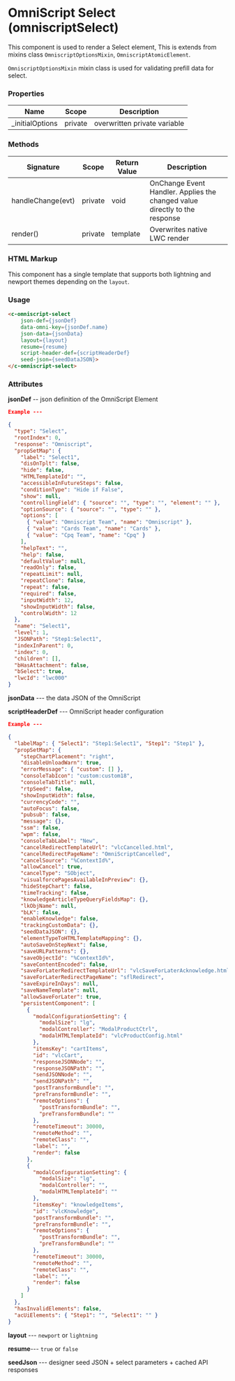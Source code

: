 # OmniScript Select (omniscriptSelect)

This component is used to render a Select element, This is extends from mixins class `OmniscriptOptionsMixin`, `OmniscriptAtomicElement`.  

`OmniscriptOptionsMixin` mixin class is used for validating prefill data for select.



### Properties

| Name            | Scope   | Description                  |
| --------------- | ------- | ---------------------------- |
| _initialOptions | private | overwritten private variable |

### 

### Methods

| Signature         | Scope   | Return Value | Description                                                  |
| ----------------- | ------- | ------------ | ------------------------------------------------------------ |
| handleChange(evt) | private | void         | OnChange Event Handler. Applies the changed value directly to the response |
| render()          | private | template     | Overwrites native LWC render                                 |

### HTML Markup

This component has a single template that supports both lightning and newport themes depending on the `layout`.

### Usage

```html
<c-omniscript-select 
   	json-def={jsonDef} 
   	data-omni-key={jsonDef.name} 
	json-data={jsonData} 
 	layout={layout} 
   	resume={resume} 
  	script-header-def={scriptHeaderDef} 
   	seed-json={seedDataJSON}>
</c-omniscript-select>
```

### Attributes

**jsonDef** -- json definition of the OmniScript Element

```json
Example ---

{
  "type": "Select",
  "rootIndex": 0,
  "response": "Omniscript",
  "propSetMap": {
    "label": "Select1",
    "disOnTplt": false,
    "hide": false,
    "HTMLTemplateId": "",
    "accessibleInFutureSteps": false,
    "conditionType": "Hide if False",
    "show": null,
    "controllingField": { "source": "", "type": "", "element": "" },
    "optionSource": { "source": "", "type": "" },
    "options": [
      { "value": "Omniscript Team", "name": "Omniscript" },
      { "value": "Cards Team", "name": "Cards" },
      { "value": "Cpq Team", "name": "Cpq" }
    ],
    "helpText": "",
    "help": false,
    "defaultValue": null,
    "readOnly": false,
    "repeatLimit": null,
    "repeatClone": false,
    "repeat": false,
    "required": false,
    "inputWidth": 12,
    "showInputWidth": false,
    "controlWidth": 12
  },
  "name": "Select1",
  "level": 1,
  "JSONPath": "Step1:Select1",
  "indexInParent": 0,
  "index": 0,
  "children": [],
  "bHasAttachment": false,
  "bSelect": true,
  "lwcId": "lwc000"
}

```

**jsonData** --- the data JSON of the OmniScript

**scriptHeaderDef** --- OmniScript header configuration

```json
Example ---

{
  "labelMap": { "Select1": "Step1:Select1", "Step1": "Step1" },
  "propSetMap": {
    "stepChartPlacement": "right",
    "disableUnloadWarn": true,
    "errorMessage": { "custom": [] },
    "consoleTabIcon": "custom:custom18",
    "consoleTabTitle": null,
    "rtpSeed": false,
    "showInputWidth": false,
    "currencyCode": "",
    "autoFocus": false,
    "pubsub": false,
    "message": {},
    "ssm": false,
    "wpm": false,
    "consoleTabLabel": "New",
    "cancelRedirectTemplateUrl": "vlcCancelled.html",
    "cancelRedirectPageName": "OmniScriptCancelled",
    "cancelSource": "%ContextId%",
    "allowCancel": true,
    "cancelType": "SObject",
    "visualforcePagesAvailableInPreview": {},
    "hideStepChart": false,
    "timeTracking": false,
    "knowledgeArticleTypeQueryFieldsMap": {},
    "lkObjName": null,
    "bLK": false,
    "enableKnowledge": false,
    "trackingCustomData": {},
    "seedDataJSON": {},
    "elementTypeToHTMLTemplateMapping": {},
    "autoSaveOnStepNext": false,
    "saveURLPatterns": {},
    "saveObjectId": "%ContextId%",
    "saveContentEncoded": false,
    "saveForLaterRedirectTemplateUrl": "vlcSaveForLaterAcknowledge.html",
    "saveForLaterRedirectPageName": "sflRedirect",
    "saveExpireInDays": null,
    "saveNameTemplate": null,
    "allowSaveForLater": true,
    "persistentComponent": [
      {
        "modalConfigurationSetting": {
          "modalSize": "lg",
          "modalController": "ModalProductCtrl",
          "modalHTMLTemplateId": "vlcProductConfig.html"
        },
        "itemsKey": "cartItems",
        "id": "vlcCart",
        "responseJSONNode": "",
        "responseJSONPath": "",
        "sendJSONNode": "",
        "sendJSONPath": "",
        "postTransformBundle": "",
        "preTransformBundle": "",
        "remoteOptions": {
          "postTransformBundle": "",
          "preTransformBundle": ""
        },
        "remoteTimeout": 30000,
        "remoteMethod": "",
        "remoteClass": "",
        "label": "",
        "render": false
      },
      {
        "modalConfigurationSetting": {
          "modalSize": "lg",
          "modalController": "",
          "modalHTMLTemplateId": ""
        },
        "itemsKey": "knowledgeItems",
        "id": "vlcKnowledge",
        "postTransformBundle": "",
        "preTransformBundle": "",
        "remoteOptions": {
          "postTransformBundle": "",
          "preTransformBundle": ""
        },
        "remoteTimeout": 30000,
        "remoteMethod": "",
        "remoteClass": "",
        "label": "",
        "render": false
      }
    ]
  },
  "hasInvalidElements": false,
  "acUiElements": { "Step1": "", "Select1": "" }
}
```

**layout** --- `newport` or `lightning`

**resume**--- `true` or `false`

**seedJson** --- designer seed JSON + select parameters + cached API responses